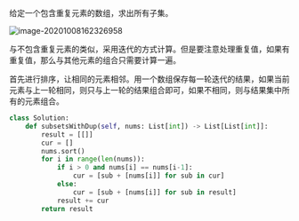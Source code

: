 给定一个包含重复元素的数组，求出所有子集。

 ![image-20201008162326958](../../../.assert/image-20201008162326958.png)



与不包含重复元素的类似，采用迭代的方式计算。但是要注意处理重复值，如果有重复值，那么与其他元素的组合只需要计算一遍。

首先进行排序，让相同的元素相邻。用一个数组保存每一轮迭代的结果，如果当前元素与上一轮相同，则只与上一轮的结果组合即可，如果不相同，则与结果集中所有的元素组合。

~~~python
class Solution:
    def subsetsWithDup(self, nums: List[int]) -> List[List[int]]:
        result = [[]]
        cur = []
        nums.sort()
        for i in range(len(nums)):
            if i > 0 and nums[i] == nums[i-1]:
                cur = [sub + [nums[i]] for sub in cur]
            else:
                cur = [sub + [nums[i]] for sub in result]
            result += cur
        return result
~~~

